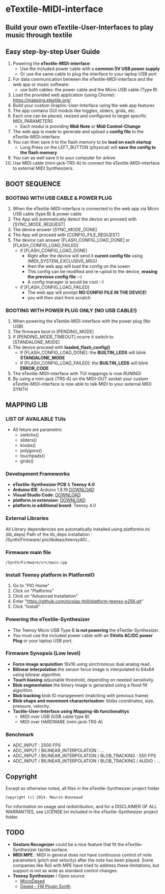 # eTextile-MIDI-interface
## Build your own eTextile-User-Interfaces to play music through textile

## Easy step-by-step User Guide
1. Poweirng the **eTextile-MIDI-interface**:
    - Use the included power cable with a **common 5V USB power supply**
    - Or use the same cable to plug the interface to your laptop USB port
2. For data communication between the eTextile-MIDI-interface and the web app or music software:
    - use both cables: the power cable and the Micro USB cable (Type B)
3. Load the provided web application (using Chome): https://mapping.etextile.org/
4. Build your custom Graphic-User-Interface using the web app features
5. The app contains GUI moduls like toggles, sliders, grids, etc.
6. Each one can be placed, resized and configured to target specific MIDI_PARAMETERS
    - Each modul is providing **Midi Note** or **Midi Control-Change**
7. The web app is made to generate and upload a **config file** to the eTextile-MIDI-interface
8. You can then save it to the flash memory to be **load on each startup**
    - Long Press on the LEFT_BUTTON (physical) will **save the config to the flash memory**
9. You can as well save it to your computer for arkive
10. Use MIDI cable (mini-jack-TRS-A) to connect the eTextile-MIDI-interface to external MIDI Synthesizers.

## BOOT SEQUENCE
### BOOTING WITH USB CABLE & POWER PLUG
1. When the eTextile-MIDI-interface is connected to the web app via Micro USB cable (type B) & power cable
2. The App will automatically detect the device an proceed with [SYNC_MODE_REQUEST]
3. The device answer [SYNC_MODE_DONE]
4. The App will proceed with [CONFIG_FILE_REQUEST]
5. The device can answer [FLASH_CONFIG_LOAD_DONE] or [FLASH_CONFIG_LOAD_FAILED]
    - if [FLASH_CONFIG_LOAD_DONE]
      - Right after the device will send it **curent config file** using (MIDI_SYSTEM_EXCLUSIVE_MSG)
      - then the web app will load the config on the sceen
      - This config can be modified and re-uplod to the device, **erasing the previous config file** :-(
      - A config manager is would be cool :-)
    - if [FLASH_CONFIG_LOAD_FAILED]
      - The web app will prompt **NO CONFIG FILE IN THE DEVICE!**
      - you will then start from scratch

### BOOTING WITH POWER PLUG ONLY (NO USB CABLE!)
1. When powering the eTextile-MIDI-interface with the power plug (No USB)
2. The firmware boot in [PENDING_MODE]
3. If [PENDING_MODE_TIMEOUT] ocurre it switch to [STANDALONE_MODE]
4. The device proceed with **loaded_flash_config()**
    - If [FLASH_CONFIG_LOAD_DONE]: the **BUILTIN_LEDS** will blink **STANDALONE_MODE**
    - If [FLASH_CONFIG_LOAD_FAILED]: the **BUILTIN_LEDS** will blink **ERROR_CODE**
5. The eTextile-MIDI-interface with TUI mappings is now RUNING!
6. By using a mini-jack (TRS-A) on the MIDI-OUT socket your custom eTextile-MIDI-interface is now able to talk MIDI to your external MIDI SYNTH

## MAPPING LIB
### LIST OF AVAILABLE TUIs
- All feture are parametric
  - switchs()
  - sliders()
  - knobs()
  - polygons()
  - touchpads()
  - grids()

### Development Frameworks
- **eTextile-Synthesizer PCB** & **Teensy 4.0**
- **Arduino IDE**: Arduino 1.8.19 [DOWNLOAD](https://www.arduino.cc/en/Main/Software/)
- **Visual Studio Code**: [DOWNLOAD](https://visualstudio.microsoft.com/)
- **platform.io extension**: [DOWNLOAD](https://platform.io/)
- **platform.io additional board**: Teensy 4.0

### External Libraries
All Library dependencies are automatically installed using platformio.ini (lib_deps)
Path of the lib_deps installation : 
    /Synth/Firmware/.pio/libdeps/teensy40/...

### Firmware main file
    /Synth/Firmware/src/main.cpp

### Install Teensy platform in PlatformIO
1. Go to "PIO Home"
2. Click on "Platforms"
3. Click on "Advanced Installation"
4. Enter "https://github.com/nicolas-thill/platform-teensy-e256.git"
5. Click "Install"

### Powering the eTextile-Synthesizer
- The Teensy Micro USB Type B **is not powering** the eTextile-Synthesizer.
- You must use the included power cable with an **5Volts AC/DC power Plug** or your laptop USB port.

### Firmware Synopsis (Low level)
- **Force image acquisition** 16x16 using sinchronious dual analog read.
- **Bilinear interpolation** the sensor force image is interpolated to 64x64 using bilinear algorithm.
- **Touch biasing** adjustable threshold, depending on needed sensitivity.
- **Blob segmentation** the binary image is genarated using a flood fill algorithm.
- **Blob tracking** blob ID management (matching with previous frame)
- **Blob shape and movement characterisation**: blobs coordinates, size, pressure, velocity.
- **Tactile-User-Interface using Mapping-lib functionalitys**
    - MIDI over USB (USB cable type B)
    - MIDI over HARDWARE (mini-jack-TRS-A)

### Benchmark
  - ADC_INPUT : 2500 FPS
  - ADC_INPUT / BILINEAR_INTERPOLATION : ...
  - ADC_INPUT / BILINEAR_INTERPOLATION / BLOB_TRACKING : 550 FPS
  - ADC_INPUT / BILINEAR_INTERPOLATION / BLOB_TRACKING / AUDIO : ...

## Copyright
Except as otherwise noted, all files in the eTextile-Synthesizer project folder

    Copyright (c) 2014- Maurin Donneaud

For information on usage and redistribution, and for a DISCLAIMER OF ALL
WARRANTIES, see LICENSE.txt included in the eTextile-Synthesizer project folder.

## TODO
- **Gesture Recognizer** could be a nice feature that fit the eTextile-Synthesizer tactile surface.
- **MIDI MPE** : MIDI in general does not have continuous control of note parameters (pitch and velocity) after the note has been played. Some companies like Roli with MPE have tried to address these limitations, but support is not as wide as standard control changes.
- **Teensy Synthesizer** / Open source
    - [MicroDexed](https://www.parasitstudio.de/)
    - [Dexed - FM Plugin Synth](https://github.com/asb2m10/dexed)
